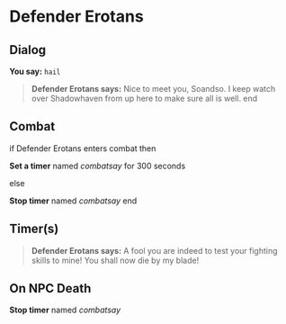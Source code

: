 # Defender Erotans
## Dialog

**You say:** `hail`



>**Defender Erotans says:** Nice to meet you, Soandso.  I keep watch over Shadowhaven from up here to make sure all is well.
end

## Combat

if Defender Erotans enters combat  then


**Set a timer** named *combatsay* for 300 seconds

else


**Stop timer** named *combatsay*
end

## Timer(s)

>**Defender Erotans says:** A fool you are indeed to test your fighting skills to mine!  You shall now die by my blade!
## On NPC Death

**Stop timer** named *combatsay*